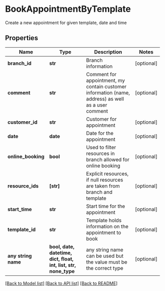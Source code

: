 # BookAppointmentByTemplate

Create a new appointment for given template, date and time

## Properties
Name | Type | Description | Notes
------------ | ------------- | ------------- | -------------
**branch_id** | **str** | Branch information | [optional] 
**comment** | **str** | Comment for appointment, my contain customer information (name, address) as well as a user comment | [optional] 
**customer_id** | **str** | Customer for appointment | [optional] 
**date** | **date** | Date for the appointment | [optional] 
**online_booking** | **bool** | Used to filter resources in branch allowed for online booking | [optional] 
**resource_ids** | **[str]** | Explicit resources, if null resources are taken from branch and template | [optional] 
**start_time** | **str** | Start time for the appointment | [optional] 
**template_id** | **str** | Template holds information on the appointment to book | [optional] 
**any string name** | **bool, date, datetime, dict, float, int, list, str, none_type** | any string name can be used but the value must be the correct type | [optional]

[[Back to Model list]](../README.md#documentation-for-models) [[Back to API list]](../README.md#documentation-for-api-endpoints) [[Back to README]](../README.md)


